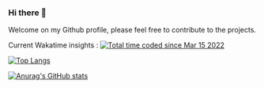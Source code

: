 ### Hi there 👋

Welcome on my Github profile, please feel free to contribute to the projects.

Current Wakatime insights : <a href="https://wakatime.com/@7d0c0074-b835-4cde-ac43-e3b00b5701b1"><img src="https://wakatime.com/badge/user/7d0c0074-b835-4cde-ac43-e3b00b5701b1.svg" alt="Total time coded since Mar 15 2022" /></a>

<a target="_blank" rel="noopener noreferrer" href="https://camo.githubusercontent.com/65da1878d5bfb9081eb6dbcf16de09bb4ca79869632a75427b8823ef41cca174/68747470733a2f2f6769746875622d726561646d652d73746174732e76657263656c2e6170702f6170692f746f702d6c616e67732f3f757365726e616d653d6b65764173303037267468656d653d62656172266c61796f75743d636f6d70616374"><img src="https://camo.githubusercontent.com/65da1878d5bfb9081eb6dbcf16de09bb4ca79869632a75427b8823ef41cca174/68747470733a2f2f6769746875622d726561646d652d73746174732e76657263656c2e6170702f6170692f746f702d6c616e67732f3f757365726e616d653d6b65764173303037267468656d653d62656172266c61796f75743d636f6d70616374" alt="Top Langs" data-canonical-src="https://github-readme-stats.vercel.app/api/top-langs/?username=louistychon;theme=bear&amp;layout=compact" style="max-width: 100%;"></a>

[![Anurag's GitHub stats](https://github-readme-stats.vercel.app/api?username=louistychon)](https://github.com/louistychon/github-readme-stats)
